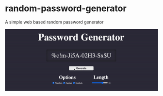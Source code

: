 # random-password-generator
A simple web based random password generator

![Random Password Gnerator in Action!](demo.gif)
